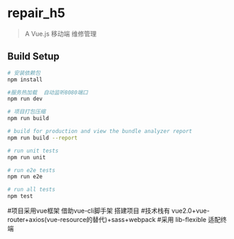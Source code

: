 # repair_h5

> A Vue.js 移动端 维修管理

## Build Setup

``` bash
# 安装依赖包
npm install

#服务热加载  自动监听8080端口
npm run dev

# 项目打包压缩
npm run build

# build for production and view the bundle analyzer report
npm run build --report

# run unit tests
npm run unit

# run e2e tests
npm run e2e

# run all tests
npm test
```
#项目采用vue框架  借助vue-cli脚手架 搭建项目
#技术栈有 vue2.0+vue-router+axios(vue-resource的替代)+sass+webpack
#采用 lib-flexible 适配终端

